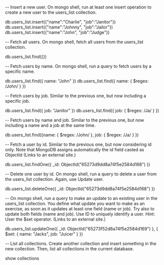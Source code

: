-- Insert a new user. On mongo shell, run at least one insert operation to create a new user to the users_list collection.

db.users_list.insert({"name":"Charlie", "job":"Janitor"})
db.users_list.insert({"name":"Johnny", "job":"Jailor"})
db.users_list.insert({"name":"John", "job":"Judge"})


-- Fetch all users. On mongo shell, fetch all users from the users_list collection.

db.users_list.find({})


-- Fetch users by name. On mongo shell, run a query to fetch users by a specific name.

db.users_list.find({ name: "John" })
db.users_list.find({ name: { $regex: /John/ } })


-- Fetch users by job. Similar to the previous one, but now including a specific job.

db.users_list.find({ job: "Janitor" })
db.users_list.find({ job: { $regex: /Ja/ } })


-- Fetch users by name and job. Similar to the previous one, but now including a name and a job at the same time.

db.users_list.find({name: { $regex: /John/ }, job: { $regex: /Ja/ } })


-- Fetch a user by id. Similar to the previous one, but now considering id only. Note that MongoDB assigns automatically the id field casted as ObjectId (Links to an external site.)

db.users_list.findOne({ _id: ObjectId("65273d9dd8a74f5e2584d168") })


-- Delete one user by id. On mongo shell, run a query to delete a user from the users_list collection. Again, use Update user.

db.users_list.deleteOne({ _id: ObjectId("65273d9dd8a74f5e2584d168") })


-- On mongo shell, run a query to make an update to an existing user in the users_list collection. You define what update you want to make as an exercise, as soon as it updates at least one field (name or job). Try also to update both fields (name and job). Use ID to uniquely identify a user. Hint: User the $set operator. (Links to an external site.)

db.users_list.updateOne({ _id: ObjectId("65273f52d8a74f5e2584d169") }, { $set: { name: "Jacks", job: "Juicer" } })


-- List all collections. Create another collection and insert something in the new collection. Then, list all collections in the current database.

show collections